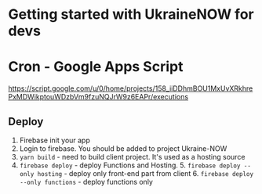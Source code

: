 # Getting started with UkraineNOW for devs

# Cron - Google Apps Script

https://script.google.com/u/0/home/projects/158_iiDDhmBOU1MxUvXRkhrePxMDWikptouWDzbVm9fzuNQJrW9z6EAPr/executions

## Deploy

1. Firebase init your app
2. Login to firebase. You should be added to project Ukraine-NOW
3. `yarn build` - need to build client project. It's used as a hosting source
4. `firebase deploy` - deploy Functions and Hosting. 5. `firebase deploy --only hosting` - deploy only front-end part from client 6. `firebase deploy --only functions` - deploy functions only
